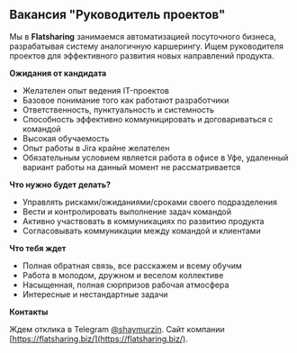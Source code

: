 ## Вакансия "Руководитель проектов"

Мы в **Flatsharing** занимаемся автоматизацией посуточного бизнеса, разрабатывая систему аналогичную каршерингу. Ищем руководителя проектов для эффективного развития новых направлений продукта.

**Ожидания от кандидата**

- Желателен опыт ведения IT-проектов
- Базовое понимание того как работают разработчики
- Ответственность, пунктуальность и системность
- Способность эффективно коммуницировать и договариваться с командой
- Высокая обучаемость
- Опыт работы в Jira крайне желателен
- Обязательным условием является работа в офисе в Уфе, удаленный вариант работы на данный момент не рассматривается

**Что нужно будет делать?**

- Управлять рисками/ожиданиями/сроками своего подразделения
- Вести и контролировать выполнение задач командой
- Активно участвовать в коммуникациях по развитию продукта
- Согласовывать коммуникации между командой и клиентами

**Что тебя ждет**

- Полная обратная связь, все расскажем и всему обучим
- Работа в молодом, дружном и веселом коллективе
- Насыщенная, полная сюрпризов рабочая атмосфера
- Интересные и нестандартные задачи

**Контакты**

Ждем отклика в Telegram [@shaymurzin](https://t.me/shaymurzin). Сайт компании [https://flatsharing.biz/](https://flatsharing.biz/).
